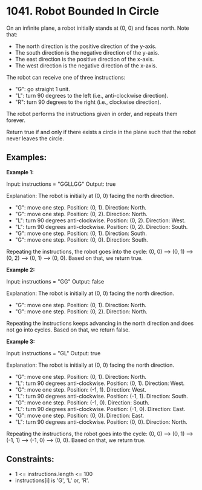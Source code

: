 # 1041. Robot Bounded In Circle

On an infinite plane, a robot initially stands at (0, 0) and faces north. Note that:

- The north direction is the positive direction of the y-axis.
- The south direction is the negative direction of the y-axis.
- The east direction is the positive direction of the x-axis.
- The west direction is the negative direction of the x-axis.

The robot can receive one of three instructions:

- "G": go straight 1 unit.
- "L": turn 90 degrees to the left (i.e., anti-clockwise direction).
- "R": turn 90 degrees to the right (i.e., clockwise direction).

The robot performs the instructions given in order, and repeats them forever.

Return true if and only if there exists a circle in the plane such that the robot never leaves the circle.

## Examples:

**Example 1:**

Input: instructions = "GGLLGG"
Output: true

Explanation: 
The robot is initially at (0, 0) facing the north direction.
- "G": move one step. Position: (0, 1). Direction: North.
- "G": move one step. Position: (0, 2). Direction: North.
- "L": turn 90 degrees anti-clockwise. Position: (0, 2). Direction: West.
- "L": turn 90 degrees anti-clockwise. Position: (0, 2). Direction: South.
- "G": move one step. Position: (0, 1). Direction: South.
- "G": move one step. Position: (0, 0). Direction: South.

Repeating the instructions, the robot goes into the cycle: (0, 0) --> (0, 1) --> (0, 2) --> (0, 1) --> (0, 0).
Based on that, we return true.

**Example 2:**

Input: instructions = "GG"
Output: false

Explanation: 
The robot is initially at (0, 0) facing the north direction.
- "G": move one step. Position: (0, 1). Direction: North.
- "G": move one step. Position: (0, 2). Direction: North.

Repeating the instructions keeps advancing in the north direction and does not go into cycles.
Based on that, we return false.

**Example 3:**

Input: instructions = "GL"
Output: true

Explanation: 
The robot is initially at (0, 0) facing the north direction.
- "G": move one step. Position: (0, 1). Direction: North.
- "L": turn 90 degrees anti-clockwise. Position: (0, 1). Direction: West.
- "G": move one step. Position: (-1, 1). Direction: West.
- "L": turn 90 degrees anti-clockwise. Position: (-1, 1). Direction: South.
- "G": move one step. Position: (-1, 0). Direction: South.
- "L": turn 90 degrees anti-clockwise. Position: (-1, 0). Direction: East.
- "G": move one step. Position: (0, 0). Direction: East.
- "L": turn 90 degrees anti-clockwise. Position: (0, 0). Direction: North.

Repeating the instructions, the robot goes into the cycle: (0, 0) --> (0, 1) --> (-1, 1) --> (-1, 0) --> (0, 0).
Based on that, we return true.

## Constraints:

- 1 <= instructions.length <= 100
- instructions[i] is 'G', 'L' or, 'R'.